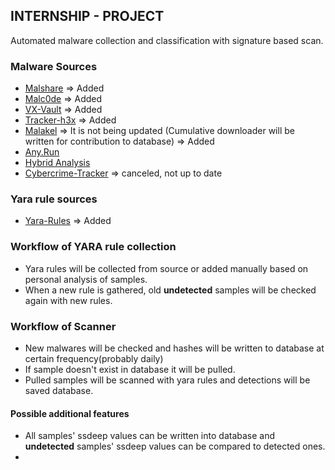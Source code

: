 ## INTERNSHIP - PROJECT

Automated malware collection and classification with signature based scan.

### Malware Sources

* [Malshare](https://malshare.com) => Added
* [Malc0de](http://malc0de.com/database/) => Added
* [VX-Vault](http://vxvault.net/ViriList.php) => Added
* [Tracker-h3x](http://tracker.h3x.eu/about/400) => Added
* [Malakel](http://malwaredb.malekal.com/index.php?page=1) => It is not being updated (Cumulative downloader will be written for contribution to database) => Added
* [Any.Run](https://app.any.run/submissions)
* [Hybrid Analysis](https://hybrid-analysis.com)
* [Cybercrime-Tracker](https://cybercrime-tracker.net/) => canceled, not up to date

### Yara rule sources

* [Yara-Rules](https://github.com/Yara-Rules/rules) => Added

### Workflow of YARA rule collection

* Yara rules will be collected from source or added manually based on personal analysis of samples.
* When a new rule is gathered, old **undetected** samples will be checked again with new rules.


### Workflow of Scanner

* New malwares will be checked and hashes will be written to database at certain frequency(probably daily)
* If sample doesn't exist in database it will be pulled.
* Pulled samples will be scanned with yara rules and detections will be saved database.


#### Possible additional features

* All samples' ssdeep values can be written into database and **undetected** samples' ssdeep values can be compared to detected ones.
* 